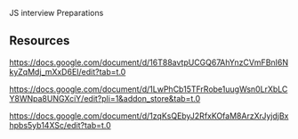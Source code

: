 JS interview Preparations

## Resources
https://docs.google.com/document/d/16T88avtpUCGQ67AhYnzCVmFBnI6NkyZqMdj_mXxD6EI/edit?tab=t.0

https://docs.google.com/document/d/1LwPhCb15TFrRobe1uugWsn0LrXbLCY8WNpa8UNGXciY/edit?pli=1&addon_store&tab=t.0

https://docs.google.com/document/d/1zqKsQEbyJ2RfxKOfaM8ArzXrJyjdjBxhpbs5yb14XSc/edit?tab=t.0

